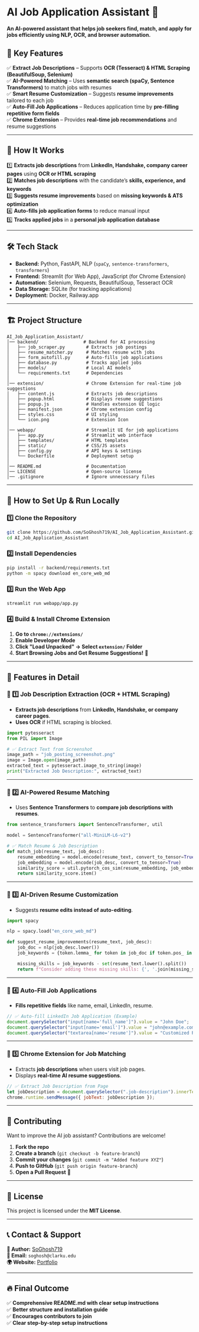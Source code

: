 # **AI Job Application Assistant 🚀**
**An AI-powered assistant that helps job seekers find, match, and apply for jobs efficiently using NLP, OCR, and browser automation.**


## **🌟 Key Features**
✅ **Extract Job Descriptions** – Supports **OCR (Tesseract) & HTML Scraping (BeautifulSoup, Selenium)**  
✅ **AI-Powered Matching** – Uses **semantic search (spaCy, Sentence Transformers)** to match jobs with resumes  
✅ **Smart Resume Customization** – Suggests **resume improvements** tailored to each job  
✅ **Auto-Fill Job Applications** – Reduces application time by **pre-filling repetitive form fields**  
✅ **Chrome Extension** – Provides **real-time job recommendations** and resume suggestions  

---

## **📌 How It Works**
1️⃣ **Extracts job descriptions** from **LinkedIn, Handshake, company career pages** using **OCR or HTML scraping**  
2️⃣ **Matches job descriptions** with the candidate’s **skills, experience, and keywords**  
3️⃣ **Suggests resume improvements** based on **missing keywords & ATS optimization**  
4️⃣ **Auto-fills job application forms** to reduce manual input  
5️⃣ **Tracks applied jobs** in a **personal job application database**  

---

## **🛠 Tech Stack**
- **Backend:** Python, FastAPI, NLP (`spaCy`, `sentence-transformers`, `transformers`)  
- **Frontend:** Streamlit (for Web App), JavaScript (for Chrome Extension)  
- **Automation:** Selenium, Requests, BeautifulSoup, Tesseract OCR  
- **Data Storage:** SQLite (for tracking applications)  
- **Deployment:** Docker, Railway.app  

---

## **🏗️ Project Structure**
```
AI_Job_Application_Assistant/
│── backend/                 # Backend for AI processing
│   ├── job_scraper.py        # Extracts job postings
│   ├── resume_matcher.py     # Matches resume with jobs
│   ├── form_autofill.py      # Auto-fills job applications
│   ├── database.py           # Tracks applied jobs
│   ├── models/               # Local AI models
│   └── requirements.txt      # Dependencies
│
│── extension/                # Chrome Extension for real-time job suggestions
│   ├── content.js            # Extracts job descriptions
│   ├── popup.html            # Displays resume suggestions
│   ├── popup.js              # Handles extension UI logic
│   ├── manifest.json         # Chrome extension config
│   ├── styles.css            # UI styling
│   └── icon.png              # Extension Icon
│
│── webapp/                   # Streamlit UI for job applications
│   ├── app.py                # Streamlit web interface
│   ├── templates/            # HTML templates
│   ├── static/               # CSS/JS assets
│   ├── config.py             # API keys & settings
│   └── Dockerfile            # Deployment setup
│
│── README.md                 # Documentation
│── LICENSE                   # Open-source license
│── .gitignore                # Ignore unnecessary files
```

---

## **🚀 How to Set Up & Run Locally**
### **1️⃣ Clone the Repository**
```bash
git clone https://github.com/SoGhosh719/AI_Job_Application_Assistant.git
cd AI_Job_Application_Assistant
```

### **2️⃣ Install Dependencies**
```bash
pip install -r backend/requirements.txt
python -m spacy download en_core_web_md
```

### **3️⃣ Run the Web App**
```bash
streamlit run webapp/app.py
```

### **4️⃣ Build & Install Chrome Extension**
1. **Go to `chrome://extensions/`**  
2. **Enable Developer Mode**  
3. **Click "Load Unpacked" → Select `extension/` Folder**  
4. **Start Browsing Jobs and Get Resume Suggestions!** 🚀  

---

## **📌 Features in Detail**
### **🔹 1️⃣ Job Description Extraction (OCR + HTML Scraping)**
- **Extracts job descriptions** from **LinkedIn, Handshake, or company career pages**.
- **Uses OCR** if HTML scraping is blocked.

```python
import pytesseract
from PIL import Image

# ✅ Extract Text from Screenshot
image_path = "job_posting_screenshot.png"
image = Image.open(image_path)
extracted_text = pytesseract.image_to_string(image)
print("Extracted Job Description:", extracted_text)
```

---

### **🔹 2️⃣ AI-Powered Resume Matching**
- Uses **Sentence Transformers** to **compare job descriptions with resumes**.

```python
from sentence_transformers import SentenceTransformer, util

model = SentenceTransformer("all-MiniLM-L6-v2")

# ✅ Match Resume & Job Description
def match_job(resume_text, job_desc):
    resume_embedding = model.encode(resume_text, convert_to_tensor=True)
    job_embedding = model.encode(job_desc, convert_to_tensor=True)
    similarity_score = util.pytorch_cos_sim(resume_embedding, job_embedding)
    return similarity_score.item()
```

---

### **🔹 3️⃣ AI-Driven Resume Customization**
- Suggests **resume edits instead of auto-editing**.

```python
import spacy

nlp = spacy.load("en_core_web_md")

def suggest_resume_improvements(resume_text, job_desc):
    job_doc = nlp(job_desc.lower())
    job_keywords = {token.lemma_ for token in job_doc if token.pos_ in ['NOUN', 'PROPN', 'VERB', 'ADJ'] and not token.is_stop}

    missing_skills = job_keywords - set(resume_text.lower().split())
    return f"Consider adding these missing skills: {', '.join(missing_skills)}"
```

---

### **🔹 4️⃣ Auto-Fill Job Applications**
- **Fills repetitive fields** like name, email, LinkedIn, resume.

```javascript
// ✅ Auto-fill LinkedIn Job Application (Example)
document.querySelector("input[name='full_name']").value = "John Doe";
document.querySelector("input[name='email']").value = "john@example.com";
document.querySelector("textarea[name='resume']").value = "Customized Resume Here";
```

---

### **🔹 5️⃣ Chrome Extension for Job Matching**
- Extracts **job descriptions** when users visit job pages.  
- Displays **real-time AI resume suggestions**.

```javascript
// ✅ Extract Job Description from Page
let jobDescription = document.querySelector(".job-description").innerText;
chrome.runtime.sendMessage({ jobText: jobDescription });
```

---

## **🤝 Contributing**
Want to improve the AI job assistant? Contributions are welcome!  

1. **Fork the repo**  
2. **Create a branch** (`git checkout -b feature-branch`)  
3. **Commit your changes** (`git commit -m "Added feature XYZ"`)  
4. **Push to GitHub** (`git push origin feature-branch`)  
5. **Open a Pull Request** 🚀  

---

## **📜 License**
This project is licensed under the **MIT License**.  

---

## **📞 Contact & Support**
**👤 Author:** [SoGhosh719](https://github.com/SoGhosh719)  
**📧 Email:** `soghosh@clarku.edu`  
**🌍 Website:** [Portfolio](https://soghosh719.github.io/)  

---

## **🔥 Final Outcome**
✅ **Comprehensive README.md with clear setup instructions**  
✅ **Better structure and installation guide**  
✅ **Encourages contributors to join**  
✅ **Clear step-by-step setup instructions**  
